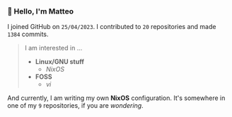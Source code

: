 ### 👋 Hello, I'm Matteo

I joined GitHub on `25/04/2023`.
I contributed to `20` repositories and made `1384` commits.

> I am interested in ...
> 
> - **Linux/GNU stuff**
>     - *NixOS*
> - **FOSS**
>   - *vi*

And currently, I am writing my own **NixOS** configuration. It's somewhere in one of my `9` repositories, if you are *wondering*.
